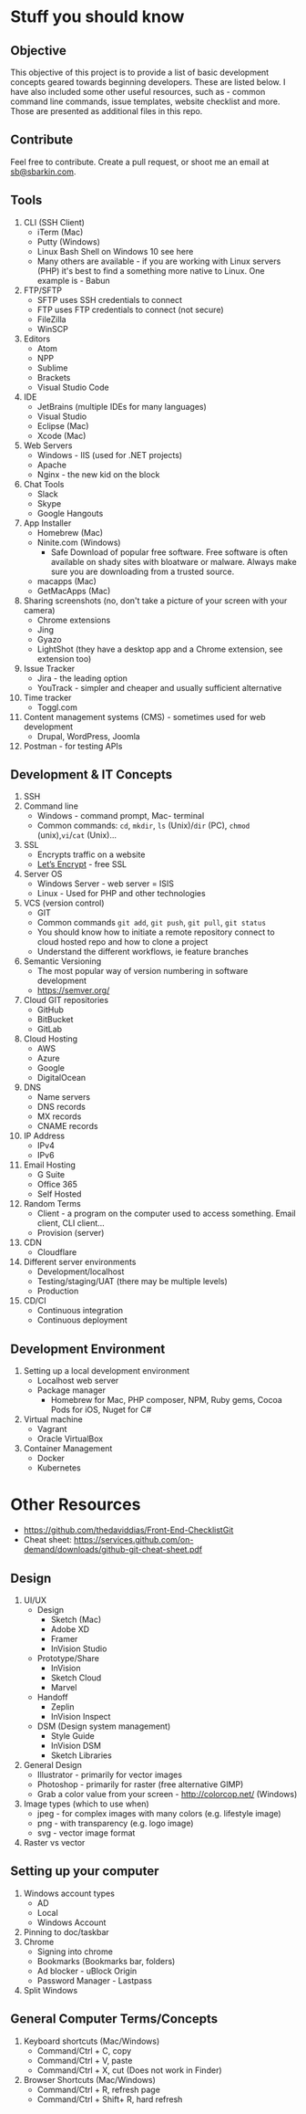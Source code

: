 # Stuff you should know
## Objective
This objective of this project is to provide a list of basic development concepts geared towards beginning developers. These are listed below.
I have also included some other useful resources, such as - common command line commands, issue templates, website checklist and more. Those are presented as additional files in this repo. 
## Contribute
Feel free to contribute. Create a pull request, or shoot me an email at sb@sbarkin.com.

## Tools
1. CLI (SSH Client)
   - iTerm (Mac)
   - Putty (Windows)
   - Linux Bash Shell on Windows 10 see here
   - Many others are available - if you are working with Linux servers (PHP)  it's best to find a something more native to Linux. One example is -  Babun 
1. FTP/SFTP
   - SFTP uses SSH credentials to connect
   - FTP uses FTP  credentials to connect (not secure)
   - FileZilla 
   - WinSCP
1. Editors
   - Atom
   - NPP
   - Sublime
   - Brackets
   - Visual Studio Code
1. IDE
   - JetBrains (multiple IDEs for many languages) 
   - Visual Studio 
   - Eclipse (Mac)
   - Xcode (Mac)
1. Web Servers 
   - Windows - IIS (used for .NET projects)
   - Apache
   - Nginx - the new kid on the block
1. Chat Tools 
   - Slack
   - Skype
   - Google Hangouts
1. App Installer 
   - Homebrew (Mac)
   - Ninite.com (Windows)
     - Safe Download of popular free software. Free software is often available on shady sites with bloatware or malware. Always make sure you are downloading from a trusted source. 
   - macapps (Mac)
   - GetMacApps (Mac)
1. Sharing screenshots (no, don't take a picture of your screen with your camera)
   - Chrome extensions
   - Jing
   - Gyazo
   - LightShot (they have a desktop app and a Chrome extension, see extension too)
1. Issue Tracker
   - Jira - the leading option  
   - YouTrack - simpler and cheaper and usually sufficient alternative 
1. Time tracker
   - Toggl.com
1. Content management systems (CMS) - sometimes used for web development
   - Drupal, WordPress, Joomla
1. Postman - for testing APIs
## Development & IT Concepts
1. SSH
1. Command line
   - Windows - command prompt, Mac- terminal
   - Common commands: `cd`, `mkdir`, `ls` (Unix)/`dir` (PC), `chmod` (unix),`vi`/`cat` (Unix)...
1. SSL
   - Encrypts traffic on a website 
   - [Let’s Encrypt](https://letsencrypt.org/) - free SSL
1. Server  OS 
   - Windows Server - web server = ISIS 
   - Linux - Used for PHP and other technologies 
1. VCS (version control)
   - GIT
   - Common commands  `git add`, `git push`, `git pull`, `git status`
   - You should know how to initiate a remote repository connect to cloud hosted repo and how to clone a project
   - Understand  the different  workflows, ie feature branches
1. Semantic Versioning
   - The most popular way of version numbering in software development
   - https://semver.org/
1. Cloud GIT repositories
   - GitHub
   - BitBucket
   - GitLab
1. Cloud Hosting
   - AWS
   - Azure 
   - Google
   - DigitalOcean
1. DNS
   - Name servers
   - DNS records
   - MX records 
   - CNAME records
1. IP Address
   - IPv4
   - IPv6
1. Email Hosting
   - G Suite
   - Office 365
   - Self Hosted
1. Random Terms 
   - Client - a program on the computer used to access something. Email client, CLI client...
   - Provision (server)
1. CDN
   - Cloudflare
1. Different server environments
   - Development/localhost
   - Testing/staging/UAT (there may be multiple levels)
   - Production
1. CD/CI
   - Continuous integration
   - Continuous deployment 
## Development Environment
1. Setting up a local development environment 
   - Localhost web server
   - Package manager
     - Homebrew for Mac, PHP composer, NPM, Ruby gems, Cocoa Pods for iOS, Nuget for C#
1. Virtual machine
   - Vagrant
   - Oracle VirtualBox
1. Container Management
   - Docker
   - Kubernetes
# Other Resources 
- https://github.com/thedaviddias/Front-End-ChecklistGit 
- Cheat sheet: https://services.github.com/on-demand/downloads/github-git-cheat-sheet.pdf
## Design 
1. UI/UX 
   - Design
     - Sketch (Mac)
     - Adobe XD
     - Framer
     - InVision Studio
   - Prototype/Share
     - InVision
     - Sketch Cloud
     - Marvel
   - Handoff
     - Zeplin
     - InVision Inspect
   - DSM (Design system management)
     - Style Guide
     - InVision DSM
     - Sketch Libraries
1. General Design
   - Illustrator - primarily for vector images
   - Photoshop - primarily for raster (free alternative GIMP)
   - Grab a color value from your screen - http://colorcop.net/  (Windows)
1. Image types (which to use when)
   - jpeg - for complex images with many colors (e.g. lifestyle image)
   - png - with transparency (e.g. logo image)
   - svg - vector image format 
1. Raster vs vector
## Setting up your computer 
1. Windows account types
   - AD
   - Local
   - Windows Account
1. Pinning to doc/taskbar
1. Chrome
   - Signing into chrome 
   - Bookmarks (Bookmarks bar, folders)
   - Ad blocker - uBlock Origin 
   - Password Manager - Lastpass
1. Split Windows 
## General Computer Terms/Concepts
1. Keyboard shortcuts (Mac/Windows)
   - Command/Ctrl + C,  copy
   - Command/Ctrl + V, paste
   - Command/Ctrl + X, cut (Does not work in Finder)
1. Browser Shortcuts (Mac/Windows)
   - Command/Ctrl + R,  refresh page
   - Command/Ctrl + Shift+ R,  hard refresh
